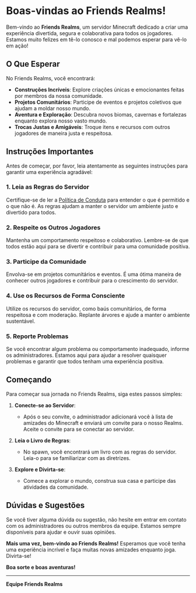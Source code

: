 # Boas-vindas ao Friends Realms!

Bem-vindo ao **Friends Realms**, um servidor Minecraft dedicado a criar uma experiência divertida, segura e colaborativa para todos os jogadores. Estamos muito felizes em tê-lo conosco e mal podemos esperar para vê-lo em ação!

## O Que Esperar

No Friends Realms, você encontrará:
- **Construções Incríveis**: Explore criações únicas e emocionantes feitas por membros da nossa comunidade.
- **Projetos Comunitários**: Participe de eventos e projetos coletivos que ajudam a moldar nosso mundo.
- **Aventura e Exploração**: Descubra novos biomas, cavernas e fortalezas enquanto explora nosso vasto mundo.
- **Trocas Justas e Amigáveis**: Troque itens e recursos com outros jogadores de maneira justa e respeitosa.

## Instruções Importantes

Antes de começar, por favor, leia atentamente as seguintes instruções para garantir uma experiência agradável:

### 1. Leia as Regras do Servidor
Certifique-se de ler a [Política de Conduta](https://github.com/serya012/minecraft-realms/blob/main/REGRAS.md) para entender o que é permitido e o que não é. As regras ajudam a manter o servidor um ambiente justo e divertido para todos.

### 2. Respeite os Outros Jogadores
Mantenha um comportamento respeitoso e colaborativo. Lembre-se de que todos estão aqui para se divertir e contribuir para uma comunidade positiva.

### 3. Participe da Comunidade
Envolva-se em projetos comunitários e eventos. É uma ótima maneira de conhecer outros jogadores e contribuir para o crescimento do servidor.

### 4. Use os Recursos de Forma Consciente
Utilize os recursos do servidor, como baús comunitários, de forma respeitosa e com moderação. Replante árvores e ajude a manter o ambiente sustentável.

### 5. Reporte Problemas
Se você encontrar algum problema ou comportamento inadequado, informe os administradores. Estamos aqui para ajudar a resolver quaisquer problemas e garantir que todos tenham uma experiência positiva.

## Começando

Para começar sua jornada no Friends Realms, siga estes passos simples:

1. **Conecte-se ao Servidor**: 
   - Após o seu convite, o administrador adicionará você à lista de amizades do Minecraft e enviará um convite para o nosso Realms. Aceite o convite para se conectar ao servidor.

2. **Leia o Livro de Regras**: 
   - No spawn, você encontrará um livro com as regras do servidor. Leia-o para se familiarizar com as diretrizes.

3. **Explore e Divirta-se**: 
   - Comece a explorar o mundo, construa sua casa e participe das atividades da comunidade.

## Dúvidas e Sugestões

Se você tiver alguma dúvida ou sugestão, não hesite em entrar em contato com os administradores ou outros membros da equipe. Estamos sempre disponíveis para ajudar e ouvir suas opiniões.

**Mais uma vez, bem-vindo ao Friends Realms!** Esperamos que você tenha uma experiência incrível e faça muitas novas amizades enquanto joga. Divirta-se!

**Boa sorte e boas aventuras!**

---
**Equipe Friends Realms**
